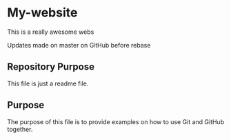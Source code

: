# My-website

This is a really awesome webs

Updates made on master on GitHub before rebase


## Repository Purpose

This file is just a readme file.


## Purpose

The purpose of this file is to provide examples
on how to use Git and GitHub together.

